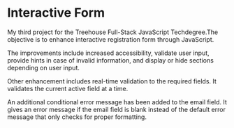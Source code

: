 # Interactive Form
My third project for the Treehouse Full-Stack JavaScript Techdegree.The objective is to enhance interactive registration form through JavaScript.

The improvements include increased accessibility, validate user input, provide hints in case of invalid information, and display or hide sections depending on user input.

Other enhancement includes real-time validation to the required fields. It validates the current active field at a time.

An additional conditional error message has been added to the email field. It gives an error message if the email field is blank instead of the default error message that only checks for proper formatting.